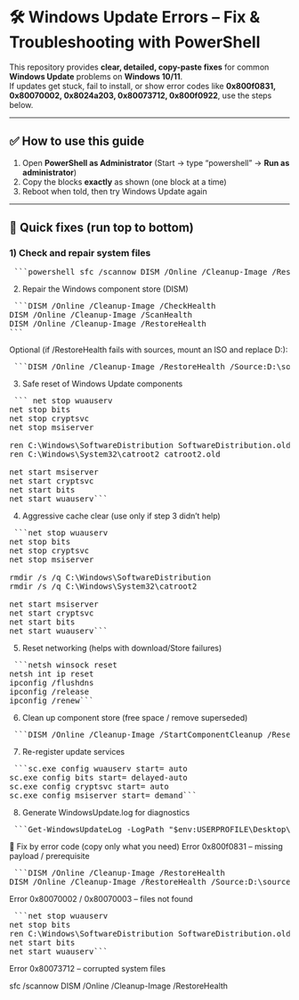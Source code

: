 # 🛠 Windows Update Errors – Fix & Troubleshooting with PowerShell

This repository provides **clear, detailed, copy-paste fixes** for common **Windows Update** problems on **Windows 10/11**.  
If updates get stuck, fail to install, or show error codes like **0x800f0831, 0x80070002, 0x8024a203, 0x80073712, 0x800f0922**, use the steps below.

---

## ✅ How to use this guide
1. Open **PowerShell as Administrator** (Start → type “powershell” → **Run as administrator**)  
2. Copy the blocks **exactly** as shown (one block at a time)  
3. Reboot when told, then try Windows Update again  

---

## 📌 Quick fixes (run top to bottom)

### 1) Check and repair system files
<pre> ```powershell sfc /scannow DISM /Online /Cleanup-Image /RestoreHealth Restart-Service wuauserv ``` </pre>

2) Repair the Windows component store (DISM)
   
<pre> ```DISM /Online /Cleanup-Image /CheckHealth
DISM /Online /Cleanup-Image /ScanHealth
DISM /Online /Cleanup-Image /RestoreHealth
``` </pre>

Optional (if /RestoreHealth fails with sources, mount an ISO and replace D:):
<pre> ```DISM /Online /Cleanup-Image /RestoreHealth /Source:D:\sources\install.wim /LimitAccess``` </pre>

3) Safe reset of Windows Update components

<pre> ``` net stop wuauserv
net stop bits
net stop cryptsvc
net stop msiserver

ren C:\Windows\SoftwareDistribution SoftwareDistribution.old
ren C:\Windows\System32\catroot2 catroot2.old

net start msiserver
net start cryptsvc
net start bits
net start wuauserv``` </pre>


4) Aggressive cache clear (use only if step 3 didn’t help)

<pre> ```net stop wuauserv
net stop bits
net stop cryptsvc
net stop msiserver

rmdir /s /q C:\Windows\SoftwareDistribution
rmdir /s /q C:\Windows\System32\catroot2

net start msiserver
net start cryptsvc
net start bits
net start wuauserv``` </pre>

5) Reset networking (helps with download/Store failures)
<pre> ```netsh winsock reset
netsh int ip reset
ipconfig /flushdns
ipconfig /release
ipconfig /renew``` </pre>

6) Clean up component store (free space / remove superseded)
<pre> ```DISM /Online /Cleanup-Image /StartComponentCleanup /ResetBase``` </pre>

7) Re-register update services
<pre> ```sc.exe config wuauserv start= auto
sc.exe config bits start= delayed-auto
sc.exe config cryptsvc start= auto
sc.exe config msiserver start= demand``` </pre>

8) Generate WindowsUpdate.log for diagnostics
<pre> ```Get-WindowsUpdateLog -LogPath "$env:USERPROFILE\Desktop\WindowsUpdate.log"``` </pre>

🎯 Fix by error code (copy only what you need)
Error 0x800f0831 – missing payload / prerequisite

<pre> ```DISM /Online /Cleanup-Image /RestoreHealth
DISM /Online /Cleanup-Image /RestoreHealth /Source:D:\sources\install.wim /LimitAccess``` </pre>

Error 0x80070002 / 0x80070003 – files not found
<pre> ```net stop wuauserv
net stop bits
ren C:\Windows\SoftwareDistribution SoftwareDistribution.old
net start bits
net start wuauserv``` </pre>


Error 0x80073712 – corrupted system files

sfc /scannow
DISM /Online /Cleanup-Image /RestoreHealth















